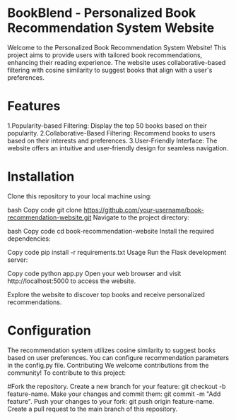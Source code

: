 # BookBlend -  Personalized Book Recommendation System Website
Welcome to the Personalized Book Recommendation System Website! This project aims to provide users with tailored book recommendations, enhancing their reading experience. The website uses collaborative-based filtering with cosine similarity to suggest books that align with a user's preferences.

# Features
1.Popularity-based Filtering: Display the top 50 books based on their popularity.
2.Collaborative-Based Filtering: Recommend books to users based on their interests and preferences.
3.User-Friendly Interface: The website offers an intuitive and user-friendly design for seamless navigation.
# Installation
Clone this repository to your local machine using:

bash
Copy code
git clone https://github.com/your-username/book-recommendation-website.git
Navigate to the project directory:

bash
Copy code
cd book-recommendation-website
Install the required dependencies:

Copy code
pip install -r requirements.txt
Usage
Run the Flask development server:

Copy code
python app.py
Open your web browser and visit http://localhost:5000 to access the website.

Explore the website to discover top books and receive personalized recommendations.

# Configuration
The recommendation system utilizes cosine similarity to suggest books based on user preferences.
You can configure recommendation parameters in the config.py file.
Contributing
We welcome contributions from the community! To contribute to this project:

#Fork the repository.
Create a new branch for your feature: git checkout -b feature-name.
Make your changes and commit them: git commit -m "Add feature".
Push your changes to your fork: git push origin feature-name.
Create a pull request to the main branch of this repository.
